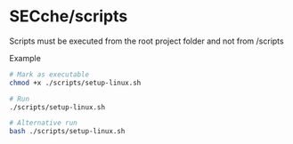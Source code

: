 # SECche/scripts
Scripts must be executed from the root project folder and not from /scripts

Example

```bash
# Mark as executable
chmod +x ./scripts/setup-linux.sh

# Run
./scripts/setup-linux.sh

# Alternative run
bash ./scripts/setup-linux.sh
```
